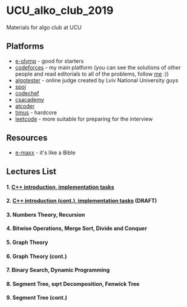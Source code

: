 # UCU_alko_club_2019
Materials for algo club at UCU

## Platforms

* [e-olymp](https://www.e-olymp.com/en/) - good for starters
* [codeforces](http://codeforces.com/) - my main platform (you can see the solutions of other people and read editorials to all of the problems, follow [me](http://codeforces.com/profile/yura_antonych) :))
* [algotester](https://algotester.com/uk) - online judge created by Lviv National University guys
* [spoj](https://www.spoj.com/)
* [codechef](https://www.codechef.com/)
* [csacademy](https://csacademy.com/)
* [atcoder](https://atcoder.jp/)
* [timus](http://acm.timus.ru/) - hardcore
* [leetcode](https://leetcode.com/) - more suitable for preparing for the interview

## Resources
* [e-maxx](https://e-maxx.ru/) - it's like a Bible

## Lectures List
#### 1. [C++ introduction, implementation tasks](Lecture1/README.md)
#### 2. [C++ introduction (cont.), implementation tasks](Lecture2/README.md) (DRAFT)
#### 3. Numbers Theory, Recursion
#### 4. Bitwise Operations, Merge Sort, Divide and Conquer
#### 5. Graph Theory
#### 6. Graph Theory (cont.)
#### 7. Binary Search, Dynamic Programming
#### 8. Segment Tree, sqrt Decomposition, Fenwick Tree
#### 9. Segment Tree (cont.)
